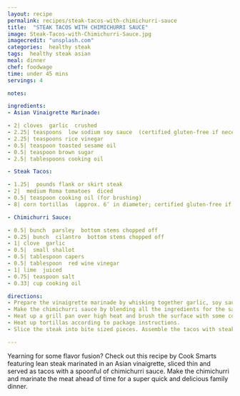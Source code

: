 ```yaml
---
layout: recipe
permalink: recipes/steak-tacos-with-chimichurri-sauce
title:  "STEAK TACOS WITH CHIMICHURRI SAUCE"
image: Steak-Tacos-with-Chimichurri-Sauce.jpg
imagecredit: "unsplash.com"
categories:  healthy steak
tags:  healthy steak asian
meal: dinner
chef: foodwage
time: under 45 mins
servings: 4

notes:

ingredients:
- Asian Vinaigrette Marinade:

- 2| cloves  garlic  crushed
- 2.25| teaspoons  low sodium soy sauce  (certified gluten-free if necessary)
- 2.25| teaspoons rice vinegar
- 0.5| teaspoon toasted sesame oil
- 0.5| teaspoon brown sugar
- 2.5| tablespoons cooking oil

- Steak Tacos:

- 1.25|  pounds flank or skirt steak
- 2|  medium Roma tomatoes  diced
- 0.5| teaspoon cooking oil (for brushing)
- 8| corn tortillas  (approx. 6″ in diameter; certified gluten-free if necessary)

- Chimichurri Sauce:

- 0.5| bunch  parsley  bottom stems chopped off
- 0.25| bunch  cilantro  bottom stems chopped off
- 1| clove  garlic
- 0.5|  small shallot
- 0.5| tablespoon capers
- 0.5| tablespoon  red wine vinegar
- 1| lime  juiced
- 0.75| teaspoon salt
- 0.33| cup cooking oil

directions:
- Prepare the vinaigrette marinade by whisking together garlic, soy sauce, rice vinegar, sesame oil, brown sugar and cooking oil. Marinade the steak and tenderize by the steak by poking it with a fork. Let the steak marinade for at least 30 minutes and up to 1 day.
- Make the chimichurri sauce by blending all the ingredients for the sauce in a blender or food processor. Add more oil, salt and lime juice as needed.
- Heat up a grill pan over high heat and brush the surface with some cooking oil. Once pan is super hot, place steak onto pan and sear on both sides for about 3 minutes. Remove the steak from pan, cover with foil and let rest. For a well-done steak, turn down heat and cook for a few more minutes.
- Heat up tortillas according to package instructions.
- Slice the steak into bite sized pieces. Assemble the tacos with steak, chimichurri sauce and tomatoes

---
```


Yearning for some flavor fusion? Check out this recipe by Cook Smarts featuring lean steak marinated in an Asian vinaigrette, sliced thin and served as tacos with a spoonful of chimichurri sauce. Make the chimichurri and marinate the meat ahead of time for a super quick and delicious family dinner.
